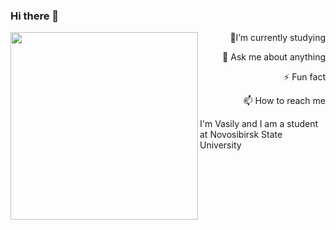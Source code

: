 ### Hi there 👋
<div id="header" align="right">

<body>
<img src="https://media.giphy.com/media/ToMjGpyHdJiioVfdtK0/giphy.gif" align="left" width="300" height="300"/>
<p> 🌱I’m currently studying </p>
<p> 💬 Ask me about anything </p>
<p> ⚡ Fun fact </p>
<p> 📫 How to reach me </p>
</body>
</div>

I'm Vasily and I am a student at Novosibirsk State University





